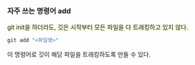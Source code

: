 ### 자주 쓰는 명령어 add
<span style="background-color: rgba(255, 255, 0, 10%)">git init을 하더라도, 깃은 시작부터 모든 파일을 다 트래킹하고 있지 않다.</span>
```cmd
git add "<파일명>"
```
이 명령어로 깃이 해당 파일을 트래킹하도록 만들 수 있다.